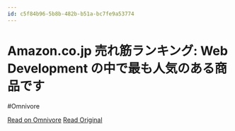 ```yaml
---
id: c5f84b96-5b8b-482b-b51a-bc7fe9a53774
---
```


# Amazon.co.jp 売れ筋ランキング: Web Development の中で最も人気のある商品です
#Omnivore

[Read on Omnivore](https://omnivore.app/me/amazon-co-jp-web-development-19224923062)
[Read Original](https://www.amazon.co.jp/gp/bestsellers/digital-text/2312307051/ref=pd_zg_hrsr_digital-text)


